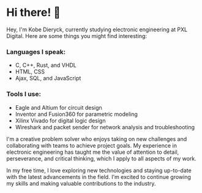 # Hi there! 👋
Hey, I'm Kobe Dieryck, currently studying electronic engineering at PXL Digital. Here are some things you might find interesting:

### Languages I speak:

- C, C++, Rust, and VHDL
- HTML, CSS
- Ajax, SQL, and JavaScript

### Tools I use:

- Eagle and Altium for circuit design
- Inventor and Fusion360 for parametric modeling
- Xilinx Vivado for digital logic design
- Wireshark and packet sender for network analysis and troubleshooting

I'm a creative problem solver who enjoys taking on new challenges and collaborating with teams to achieve project goals. My experience in electronic engineering has taught me the value of attention to detail, perseverance, and critical thinking, which I apply to all aspects of my work.

In my free time, I love exploring new technologies and staying up-to-date with the latest advancements in the field. I'm excited to continue growing my skills and making valuable contributions to the industry.

<!--

- 🔭 I’m currently working on ...
- 🌱 I’m currently learning ...
- 👯 I’m looking to collaborate on ...
- 🤔 I’m looking for help with ...
- 💬 Ask me about ...
- 📫 How to reach me: ...
- 😄 Pronouns: ...
- ⚡ Fun fact: ...
-->
